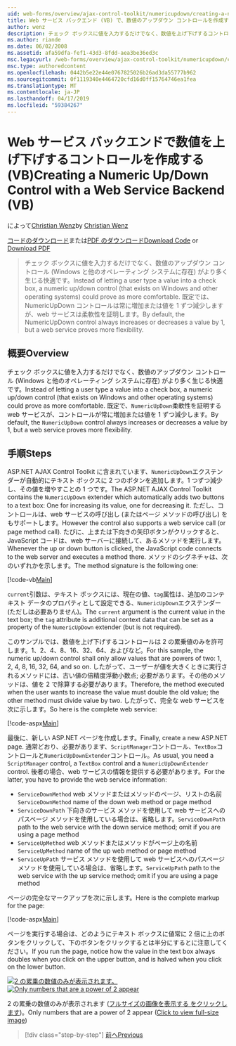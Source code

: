 ```yaml
---
uid: web-forms/overview/ajax-control-toolkit/numericupdown/creating-a-numeric-up-down-control-with-a-web-service-backend-vb
title: Web サービス バックエンド (VB) で、数値のアップダウン コントロールを作成する |Microsoft Docs
author: wenz
description: チェック ボックスに値を入力するだけでなく、数値を上げ下げするコントロール (Windows と他のオペレーティング システムに存在) はより多くの c を生じる可能性があります.
ms.author: riande
ms.date: 06/02/2008
ms.assetid: afa59dfa-fef1-43d3-8fdd-aea3be36ed3c
msc.legacyurl: /web-forms/overview/ajax-control-toolkit/numericupdown/creating-a-numeric-up-down-control-with-a-web-service-backend-vb
msc.type: authoredcontent
ms.openlocfilehash: 0442b5e22e44e0767825026b26ad3da55777b962
ms.sourcegitcommit: 0f1119340e4464720cfd16d0ff15764746ea1fea
ms.translationtype: MT
ms.contentlocale: ja-JP
ms.lasthandoff: 04/17/2019
ms.locfileid: "59384267"
---
```

# <a name="creating-a-numeric-updown-control-with-a-web-service-backend-vb"></a><span data-ttu-id="e9195-103">Web サービス バックエンドで数値を上げ下げするコントロールを作成する (VB)</span><span class="sxs-lookup"><span data-stu-id="e9195-103">Creating a Numeric Up/Down Control with a Web Service Backend (VB)</span></span>

<span data-ttu-id="e9195-104">によって[Christian Wenz](https://github.com/wenz)</span><span class="sxs-lookup"><span data-stu-id="e9195-104">by [Christian Wenz](https://github.com/wenz)</span></span>

<span data-ttu-id="e9195-105">[コードのダウンロード](http://download.microsoft.com/download/9/3/f/93f8daea-bebd-4821-833b-95205389c7d0/numericupdown1.vb.zip)または[PDF のダウンロード](http://download.microsoft.com/download/2/d/c/2dc10e34-6983-41d4-9c08-f78f5387d32b/numericupdown1VB.pdf)</span><span class="sxs-lookup"><span data-stu-id="e9195-105">[Download Code](http://download.microsoft.com/download/9/3/f/93f8daea-bebd-4821-833b-95205389c7d0/numericupdown1.vb.zip) or [Download PDF](http://download.microsoft.com/download/2/d/c/2dc10e34-6983-41d4-9c08-f78f5387d32b/numericupdown1VB.pdf)</span></span>

> <span data-ttu-id="e9195-106">チェック ボックスに値を入力するだけでなく、数値のアップダウン コントロール (Windows と他のオペレーティング システムに存在) がより多く生じる快適です。</span><span class="sxs-lookup"><span data-stu-id="e9195-106">Instead of letting a user type a value into a check box, a numeric up/down control (that exists on Windows and other operating systems) could prove as more comfortable.</span></span> <span data-ttu-id="e9195-107">既定では、NumericUpDown コントロールは常に増加または値を 1 ずつ減少しますが、web サービスは柔軟性を証明します。</span><span class="sxs-lookup"><span data-stu-id="e9195-107">By default, the NumericUpDown control always increases or decreases a value by 1, but a web service proves more flexibility.</span></span>


## <a name="overview"></a><span data-ttu-id="e9195-108">概要</span><span class="sxs-lookup"><span data-stu-id="e9195-108">Overview</span></span>

<span data-ttu-id="e9195-109">チェック ボックスに値を入力するだけでなく、数値のアップダウン コントロール (Windows と他のオペレーティング システムに存在) がより多く生じる快適です。</span><span class="sxs-lookup"><span data-stu-id="e9195-109">Instead of letting a user type a value into a check box, a numeric up/down control (that exists on Windows and other operating systems) could prove as more comfortable.</span></span> <span data-ttu-id="e9195-110">既定で、`NumericUpDown`柔軟性を証明する web サービスが、コントロールが常に増加または値を 1 ずつ減少します。</span><span class="sxs-lookup"><span data-stu-id="e9195-110">By default, the `NumericUpDown` control always increases or decreases a value by 1, but a web service proves more flexibility.</span></span>

## <a name="steps"></a><span data-ttu-id="e9195-111">手順</span><span class="sxs-lookup"><span data-stu-id="e9195-111">Steps</span></span>

<span data-ttu-id="e9195-112">ASP.NET AJAX Control Toolkit に含まれています、`NumericUpDown`エクステンダーが自動的にテキスト ボックスに 2 つのボタンを追加します。1 つずつ減少し、その値を増やすことの 1 つです。</span><span class="sxs-lookup"><span data-stu-id="e9195-112">The ASP.NET AJAX Control Toolkit contains the `NumericUpDown` extender which automatically adds two buttons to a text box: One for increasing its value, one for decreasing it.</span></span> <span data-ttu-id="e9195-113">ただし、コントロールは、web サービスの呼び出し (またはページ メソッドの呼び出し) をもサポートします。</span><span class="sxs-lookup"><span data-stu-id="e9195-113">However the control also supports a web service call (or page method call).</span></span> <span data-ttu-id="e9195-114">たびに、上または下向きの矢印ボタンがクリックすると、JavaScript コードは、web サーバーに接続して、あるメソッドを実行します。</span><span class="sxs-lookup"><span data-stu-id="e9195-114">Whenever the up or down button is clicked, the JavaScript code connects to the web server and executes a method there.</span></span> <span data-ttu-id="e9195-115">メソッドのシグネチャは、次のいずれかを示します。</span><span class="sxs-lookup"><span data-stu-id="e9195-115">The method signature is the following one:</span></span>

[!code-vb[Main](creating-a-numeric-up-down-control-with-a-web-service-backend-vb/samples/sample1.vb)]

<span data-ttu-id="e9195-116">`current`引数は、テキスト ボックスには、現在の値、`tag`属性は、追加のコンテキスト データのプロパティとして設定できる、`NumericUpDown`エクステンダー (ただしは必要ありません)。</span><span class="sxs-lookup"><span data-stu-id="e9195-116">The `current` argument is the current value in the text box; the `tag` attribute is additional context data that can be set as a property of the `NumericUpDown` extender (but is not required).</span></span>

<span data-ttu-id="e9195-117">このサンプルでは、数値を上げ下げするコントロールは 2 の累乗値のみを許可します。1、2、4、8、16、32、64、およびなど。</span><span class="sxs-lookup"><span data-stu-id="e9195-117">For this sample, the numeric up/down control shall only allow values that are powers of two: 1, 2, 4, 8, 16, 32, 64, and so on.</span></span> <span data-ttu-id="e9195-118">したがって、ユーザーが値を大きくときに実行されるメソッドには、古い値の倍精度浮動小数点; 必要があります。その他のメソッドは、値を 2 で除算する必要があります。</span><span class="sxs-lookup"><span data-stu-id="e9195-118">Therefore, the method executed when the user wants to increase the value must double the old value; the other method must divide value by two.</span></span> <span data-ttu-id="e9195-119">したがって、完全な web サービスを次に示します。</span><span class="sxs-lookup"><span data-stu-id="e9195-119">So here is the complete web service:</span></span>

[!code-aspx[Main](creating-a-numeric-up-down-control-with-a-web-service-backend-vb/samples/sample2.aspx)]

<span data-ttu-id="e9195-120">最後に、新しい ASP.NET ページを作成します。</span><span class="sxs-lookup"><span data-stu-id="e9195-120">Finally, create a new ASP.NET page.</span></span> <span data-ttu-id="e9195-121">通常どおり、必要があります、`ScriptManager`コントロール、`TextBox`コントロールと`NumericUpDownExtender`コントロール。</span><span class="sxs-lookup"><span data-stu-id="e9195-121">As usual, you need a `ScriptManager` control, a `TextBox` control and a `NumericUpDownExtender` control.</span></span> <span data-ttu-id="e9195-122">後者の場合、web サービスの情報を提供する必要があります。</span><span class="sxs-lookup"><span data-stu-id="e9195-122">For the latter, you have to provide the web service information:</span></span>

- <span data-ttu-id="e9195-123">`ServiceDownMethod` web メソッドまたはメソッドのページ、リストの名前</span><span class="sxs-lookup"><span data-stu-id="e9195-123">`ServiceDownMethod` name of the down web method or page method</span></span>
- <span data-ttu-id="e9195-124">`ServiceDownPath` 下向きのサービス メソッドを使用して web サービスへのパスページ メソッドを使用している場合は、省略します。</span><span class="sxs-lookup"><span data-stu-id="e9195-124">`ServiceDownPath` path to the web service with the down service method; omit if you are using a page method</span></span>
- <span data-ttu-id="e9195-125">`ServiceUpMethod` web メソッドまたはメソッドがページ上の名前</span><span class="sxs-lookup"><span data-stu-id="e9195-125">`ServiceUpMethod` name of the up web method or page method</span></span>
- <span data-ttu-id="e9195-126">`ServiceUpPath` サービス メソッドを使用して web サービスへのパスページ メソッドを使用している場合は、省略します。</span><span class="sxs-lookup"><span data-stu-id="e9195-126">`ServiceUpPath` path to the web service with the up service method; omit if you are using a page method</span></span>

<span data-ttu-id="e9195-127">ページの完全なマークアップを次に示します。</span><span class="sxs-lookup"><span data-stu-id="e9195-127">Here is the complete markup for the page:</span></span>

[!code-aspx[Main](creating-a-numeric-up-down-control-with-a-web-service-backend-vb/samples/sample3.aspx)]

<span data-ttu-id="e9195-128">ページを実行する場合は、どのようにテキスト ボックスに値常に 2 倍に上のボタンをクリックして、下のボタンをクリックするとは半分にするとに注意してください。</span><span class="sxs-lookup"><span data-stu-id="e9195-128">If you run the page, notice how the value in the text box always doubles when you click on the upper button, and is halved when you click on the lower button.</span></span>


<span data-ttu-id="e9195-129">[![2 の累乗の数値のみが表示されます。](creating-a-numeric-up-down-control-with-a-web-service-backend-vb/_static/image2.png)](creating-a-numeric-up-down-control-with-a-web-service-backend-vb/_static/image1.png)</span><span class="sxs-lookup"><span data-stu-id="e9195-129">[![Only numbers that are a power of 2 appear](creating-a-numeric-up-down-control-with-a-web-service-backend-vb/_static/image2.png)](creating-a-numeric-up-down-control-with-a-web-service-backend-vb/_static/image1.png)</span></span>

<span data-ttu-id="e9195-130">2 の累乗の数値のみが表示されます ([フルサイズの画像を表示する をクリックします](creating-a-numeric-up-down-control-with-a-web-service-backend-vb/_static/image3.png))。</span><span class="sxs-lookup"><span data-stu-id="e9195-130">Only numbers that are a power of 2 appear ([Click to view full-size image](creating-a-numeric-up-down-control-with-a-web-service-backend-vb/_static/image3.png))</span></span>

> [!div class="step-by-step"]
> [<span data-ttu-id="e9195-131">前へ</span><span class="sxs-lookup"><span data-stu-id="e9195-131">Previous</span></span>](creating-a-numeric-up-down-control-with-a-web-service-backend-cs.md)
